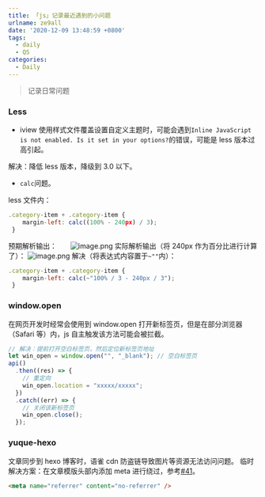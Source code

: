 ```yaml
---
title: 「js」记录最近遇到的小问题
urlname: ze9all
date: '2020-12-09 13:48:59 +0800'
tags:
  - daily
  - QS
categories:
  - Daily
---
```


> 记录日常问题

<!-- more -->

### Less

- iview 使用样式文件覆盖设置自定义主题时，可能会遇到`Inline JavaScript is not enabled. Is it set in your options?`的错误，可能是 less 版本过高引起。

解决：降低 less 版本，降级到 3.0 以下。

- `calc`问题。

less 文件内：

```javascript
.category-item + .category-item {
    margin-left: calc((100% - 240px) / 3);
 }
```

预期解析输出：
      ![image.png](https://cdn.nlark.com/yuque/0/2020/png/250093/1607673559270-a10d282d-e70f-4600-95a2-3d8955990499.png#align=left&display=inline&height=75&margin=%5Bobject%20Object%5D&name=image.png&originHeight=75&originWidth=308&size=8581&status=done&style=none&width=308)
实际解析输出（将 240px 作为百分比进行计算了）：
![image.png](https://cdn.nlark.com/yuque/0/2020/png/250093/1607673447433-c817c3e1-9b95-423b-a0a5-21072b273325.png#align=left&display=inline&height=71&margin=%5Bobject%20Object%5D&name=image.png&originHeight=71&originWidth=308&size=7728&status=done&style=none&width=308)
解决（将表达式内容置于`~""`内）：

```javascript
.category-item + .category-item {
    margin-left: calc(~"100% / 3 - 240px / 3");
 }
```

### window.open

在网页开发时经常会使用到 window.open 打开新标签页，但是在部分浏览器（Safari 等）内，js 自主触发该方法可能会被拦截。

```javascript
// 解决：提前打开空白标签页，然后定位新标签页地址
let win_open = window.open("", "_blank"); // 空白标签页
api()
  .then((res) => {
    // 重定向
    win_open.location = "xxxxx/xxxxx";
  })
  .catch((err) => {
    // 关闭该新标签页
    win_open.close();
  });
```

### yuque-hexo

文章同步到 hexo 博客时，语雀 cdn 防盗链导致图片等资源无法访问问题。
临时解决方案：在文章模版头部内添加 meta 进行绕过，参考[#41](https://github.com/x-cold/yuque-hexo/issues/41)。

```html
<meta name="referrer" content="no-referrer" />
```
